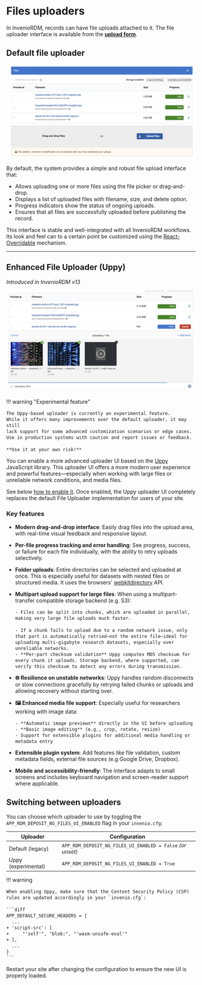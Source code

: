 # Files uploaders

In InvenioRDM, records can have file uploads attached to it. The file uploader interface is
available from the [**upload form**](../../../use/records/upload.md).

## Default file uploader

![Default file uploader UI](../imgs/upload_form_default_files_ui.png)

By default, the system provides a simple and robust file upload interface that:

- Allows uploading one or more files using the file picker or drag-and-drop.
- Displays a list of uploaded files with filename, size, and delete option.
- Progress indicators show the status of ongoing uploads.
- Ensures that all files are successfully uploaded before publishing the record.

This interface is stable and well-integrated with all InvenioRDM workflows. Its look
and feel can to a certain point be customized using the [React-Overridable](../look-and-feel/override_components.md)
mechanism.

---

## Enhanced File Uploader (Uppy)

_Introduced in InvenioRDM v13_

![upload_form_uppy_files_ui.png](../imgs/upload_form_uppy_files_ui.png)

!!! warning "Experimental feature"

    The Uppy-based uploader is currently an experimental feature.
    While it offers many improvements over the default uploader, it may still
    lack support for some advanced customization scenarios or edge cases.
    Use in production systems with caution and report issues or feedback.

    **Use it at your own risk!**

You can enable a more advanced uploader UI based on the [Uppy](https://uppy.io/) JavaScript library. This uploader UI
offers a more modern user experience and powerful features—especially when working with large files or unreliable
network conditions, and media files.

See below [how to enable it](#switching-between-uploaders). Once enabled, the Uppy uploader UI completely replaces the default File Uploader implementation for users of your site.

### Key features

- **Modern drag-and-drop interface**: Easily drag files into the upload area, with real-time visual feedback and responsive layout.
- **Per-file progress tracking and error handling**: See progress, success, or failure for each file individually, with the ability to retry uploads selectively.
- **Folder uploads**: Entire directories can be selected and uploaded at once. This is especially useful for datasets with nested files or structured media. It uses the browsers' [webkitdirectory](https://developer.mozilla.org/en-US/docs/Web/API/HTMLInputElement/webkitdirectory) API.
- **Multipart upload support for large files**: When using a multipart-transfer compatible storage backend (e.g. S3):

      - Files can be split into chunks, which are uploaded in parallel, making very large file uploads much faster.

      - If a chunk fails to upload due to a random network issue, only that part is automatically retried—not the entire file—ideal for uploading multi-gigabyte research datasets, especially over unreliable networks.
      - **Per-part checksum validation** Uppy computes MD5 checksum for every chunk it uploads. Storage backend, where supported, can verify this checksum to detect any errors during transmission.

- **🌐 Resilience on unstable networks**: Uppy handles random disconnects or slow connections gracefully by retrying failed chunks or uploads and allowing
  recovery without starting over.

- **🖼️ Enhanced media file support**: Especially useful for researchers working with image data:

      - **Automatic image previews** directly in the UI before uploading
      - **Basic image editing** (e.g., crop, rotate, resize)
      - Support for extensible plugins for additional media handling or metadata entry

- **Extensible plugin system**: Add features like file validation, custom metadata fields, external file sources (e.g Google Drive, Dropbox).

- **Mobile and accessibility-friendly**: The interface adapts to small screens and includes keyboard navigation and screen-reader support where applicable.

## Switching between uploaders

You can choose which uploader to use by toggling the `APP_RDM_DEPOSIT_NG_FILES_UI_ENABLED` flag in your `invenio.cfg`:

| Uploader            | Configuration                                              |
| ------------------- | ---------------------------------------------------------- |
| Default (legacy)    | `APP_RDM_DEPOSIT_NG_FILES_UI_ENABLED = False` _(or unset)_ |
| Uppy (experimental) | `APP_RDM_DEPOSIT_NG_FILES_UI_ENABLED = True`               |

!!! warning

    When enabling Uppy, make sure that the Content Security Policy (CSP) rules are updated accordingly in your `invenio.cfg`:

    ```diff
    APP_DEFAULT_SECURE_HEADERS = {
      ...
    + 'script-src': [
    +     "'self'", "blob:", "'wasm-unsafe-eval'"
    + ],
      ...
    }
    ```

Restart your site after changing the configuration to ensure the new UI is properly loaded.
